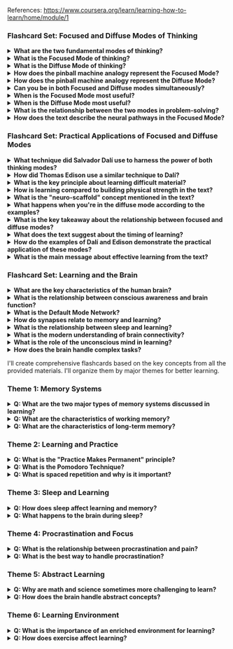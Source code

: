 References: https://www.coursera.org/learn/learning-how-to-learn/home/module/1

### Flashcard Set: Focused and Diffuse Modes of Thinking

<details>
  <!-- Added to set -->
  <summary><b>What are the two fundamental modes of thinking?</b></summary>
  Focused Mode and Diffuse Mode
</details>

<details>
  <summary><b>What is the Focused Mode of thinking?</b></summary>
  It's when you concentrate intently on something you're trying to learn or understand. It's like traveling along a familiar, nicely paved road where thoughts move smoothly along established neural pathways.
</details>

<details>
  <summary><b>What is the Diffuse Mode of thinking?</b></summary>
  It's a more relaxed thinking style related to neural resting states. It allows for broad, big-picture perspectives and the ability to make new neural connections along new pathways.
</details>

<details>
  <summary><b>How does the pinball machine analogy represent the Focused Mode?</b></summary>
  In the Focused Mode, the bumpers (neural pathways) are placed close together, allowing thoughts to move smoothly along familiar patterns, like solving problems related to things you're already familiar with.
</details>

<details>
  <summary><b>How does the pinball machine analogy represent the Diffuse Mode?</b></summary>
  In the Diffuse Mode, the bumpers are widely spaced, allowing thoughts to travel long distances and bounce around freely, enabling new connections and perspectives.
</details>

<details>
  <summary><b>Can you be in both Focused and Diffuse modes simultaneously?</b></summary>
  No, you cannot be in both modes at the same time. It's like a coin - you can only see one side at a time. Being in one mode limits access to the other mode's way of thinking.
</details>

<details>
  <summary><b>When is the Focused Mode most useful?</b></summary>
  When you need to finalize problem-solving or understand the finest aspects of a concept that you're already familiar with.
</details>

<details>
  <summary><b>When is the Diffuse Mode most useful?</b></summary>
  When you need to develop new ideas or approaches, or when you need to look at things from a different, big-picture perspective.
</details>

<details>
  <summary><b>What is the relationship between the two modes in problem-solving?</b></summary>
  The Diffuse Mode can help you get to the initial place you need to be to find a solution, while the Focused Mode is needed to finalize the solution and understand the details.
</details>

<details>
  <summary><b>How does the text describe the neural pathways in the Focused Mode?</b></summary>
  They are like familiar, nicely paved roads where thoughts can move smoothly along established patterns.
</details>

### Flashcard Set: Practical Applications of Focused and Diffuse Modes

<details>
  <summary><b>What technique did Salvador Dalí use to harness the power of both thinking modes?</b></summary>
  He would relax in a chair with a key in his hand, letting his mind go free. As he started to fall asleep, the key would drop and wake him up, allowing him to capture the diffuse mode connections before returning to focused mode.
</details>

<details>
  <summary><b>How did Thomas Edison use a similar technique to Dalí?</b></summary>
  He would relax in a chair holding ball bearings. When he fell asleep, the ball bearings would drop and wake him up, allowing him to capture his diffuse mode ideas and bring them into focused mode.
</details>

<details>
  <summary><b>What is the key principle about learning difficult material?</b></summary>
  Your mind needs to alternate between focused and diffuse modes to learn effectively, especially when dealing with challenging material.
</details>

<details>
  <summary><b>How is learning compared to building physical strength in the text?</b></summary>
  Just as you can't build muscle by working out only one day before a competition, you can't build neural structure by cramming. Both require consistent, daily practice to grow gradually.
</details>

<details>
  <summary><b>What is the "neuro-scaffold" concept mentioned in the text?</b></summary>
  It's the neural structure that develops gradually through daily practice, providing a foundation for your thinking, similar to how muscles grow through regular exercise.
</details>

<details>
  <summary><b>What happens when you're in the diffuse mode according to the examples?</b></summary>
  Your mind runs free and makes new connections, often while still vaguely thinking about what you were previously focusing on, but in a more relaxed way.
</details>

<details>
  <summary><b>What is the key takeaway about the relationship between focused and diffuse modes?</b></summary>
  They work together in a cycle - diffuse mode helps generate new ideas and connections, while focused mode helps develop and build upon these ideas.
</details>

<details>
  <summary><b>What does the text suggest about the timing of learning?</b></summary>
  Learning something difficult takes time and requires alternating between different learning modes as your brain processes and assimilates new material.
</details>

<details>
  <summary><b>How do the examples of Dalí and Edison demonstrate the practical application of these modes?</b></summary>
  They show how creative and scientific minds alike use both modes, transitioning from focused work to diffuse relaxation and back again to enhance their problem-solving abilities.
</details>

<details>
  <summary><b>What is the main message about effective learning from the text?</b></summary>
  Effective learning requires a balance between focused and diffuse modes, with regular practice and time for both types of thinking to work together.
</details>

### Flashcard Set: Learning and the Brain

<details>
  <summary><b>What are the key characteristics of the human brain?</b></summary>
  The brain weighs three pounds, consumes 10x more energy by weight than the rest of the body, and is the most complex device in the known universe. It contains all thoughts, hopes, and fears in its neurons.
</details>

<details>
  <summary><b>What is the relationship between conscious awareness and brain function?</b></summary>
  We are not consciously aware of how our brains work. Most brain activity occurs below our level of consciousness, and we don't need to know how it's done to survive.
</details>

<details>
  <summary><b>What is the Default Mode Network?</b></summary>
  The Default Mode Network consists of red-orange areas in the brain that are most active during resting states, while blue areas are active during interaction with the world.
</details>

<details>
  <summary><b>How do synapses relate to memory and learning?</b></summary>
  There are a million billion synapses in the brain where memories are stored. Synapses are less than a micron in diameter (compared to a human hair at 20 microns) and show constant turnover, with new synapses forming and others disappearing.
</details>

<details>
  <summary><b>What is the relationship between sleep and learning?</b></summary>
  Sleep helps "knit up" the experiences of the day and weaves them into the tapestry of your life story. After sleep, your brain is essentially upgraded, making you a different person than before sleeping.
</details>

<details>
  <summary><b>What is the modern understanding of brain connectivity?</b></summary>
  Brain connectivity is dynamic and remains so even after maturity. New optical techniques show constant turnover of synapses, with new ones forming and others disappearing.
</details>

<details>
  <summary><b>What is the role of the unconscious mind in learning?</b></summary>
  The unconscious mind influences thought processes, memory, emotions, and motivation. We are only aware of a very small fraction of all brain activity.
</details>

<details>
  <summary><b>How does the brain handle complex tasks?</b></summary>
  While computers are better at chess and math, the brain excels at complex tasks like seeing, hearing, reaching, and running, which are much more complex than previously thought and beyond the capability of the world's fastest digital computers.
</details>

I'll create comprehensive flashcards based on the key concepts from all the provided materials. I'll organize them by major themes for better learning.

### Theme 1: Memory Systems

<details>
  <summary><b>Q: What are the two major types of memory systems discussed in learning?</b></summary>
  Working memory and long-term memory. Working memory is for immediate conscious processing, while long-term memory is for permanent storage.
</details>

<details>
  <summary><b>Q: What are the characteristics of working memory?</b></summary>
  It's centered in the prefrontal cortex, can hold about 4 chunks of information, is like an inefficient mental blackboard, and requires repetition to maintain information.
</details>

<details>
  <summary><b>Q: What are the characteristics of long-term memory?</b></summary>
  It's like a storage warehouse distributed across the brain, can store billions of items, requires practice and repetition to access information effectively, and stores fundamental concepts and techniques.
</details>

### Theme 2: Learning and Practice

<details>
  <summary><b>Q: What is the "Practice Makes Permanent" principle?</b></summary>
  When you first learn something, the neural pattern is weak. Through practice, the pattern becomes stronger and more permanent, like a pinball machine pattern becoming darker and more defined.
</details>

<details>
  <summary><b>Q: What is the Pomodoro Technique?</b></summary>
  A time management method where you work for 25 minutes with focused attention, then take a short break. It helps overcome procrastination and build neural patterns for learning.
</details>

<details>
  <summary><b>Q: What is spaced repetition and why is it important?</b></summary>
  A technique where you repeat information over several days rather than cramming. It's more effective because it allows time for synaptic connections to form and strengthen, like letting mortar dry between bricks.
</details>

### Theme 3: Sleep and Learning

<details>
  <summary><b>Q: How does sleep affect learning and memory?</b></summary>
  Sleep helps clean toxic products from the brain, strengthens important memories, erases less important ones, and allows different brain areas to communicate better to solve problems.
</details>

<details>
  <summary><b>Q: What happens to the brain during sleep?</b></summary>
  Brain cells shrink, creating more space between them, allowing fluid to flow and wash out toxins. The brain also rehearses difficult learning material and strengthens neural patterns.
</details>

### Theme 4: Procrastination and Focus

<details>
  <summary><b>Q: What is the relationship between procrastination and pain?</b></summary>
  When you look at something you don't want to do, it activates pain areas in the brain. The brain naturally tries to switch attention to something more pleasant, but this discomfort disappears once you start working.
</details>

<details>
  <summary><b>Q: What is the best way to handle procrastination?</b></summary>
  Use the Pomodoro Technique (25-minute focused work sessions), turn off interruptions, and reward yourself after completion. This helps build neural patterns needed for learning challenging material.
</details>

### Theme 5: Abstract Learning

<details>
  <summary><b>Q: Why are math and science sometimes more challenging to learn?</b></summary>
  They involve abstract concepts that can't be directly pointed to or experienced, unlike concrete objects or emotional concepts. This makes practice even more important for these subjects.
</details>

<details>
  <summary><b>Q: How does the brain handle abstract concepts?</b></summary>
  The brain needs more practice with abstract concepts to make them real and concrete. The neural patterns created through practice become real and concrete, even if the ideas themselves are abstract.
</details>

### Theme 6: Learning Environment

<details>
  <summary><b>Q: What is the importance of an enriched environment for learning?</b></summary>
  An enriched environment with social interaction and physical activity helps strengthen neural connections and can even increase the number of new neurons in the hippocampus, which is crucial for learning and memory.
</details>

<details>
  <summary><b>Q: How does exercise affect learning?</b></summary>
  Exercise increases the number of new neurons being born and surviving in the hippocampus, helps with memory retention, and can lead to new ideas and insights during physical activity.
</details>
